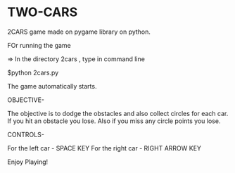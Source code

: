 # TWO-CARS
2CARS game made on pygame library on python.

FOr running the game 

=> In the directory 2cars , type in command line

$python 2cars.py

The game automatically starts.

OBJECTIVE-

The objective is to dodge the obstacles and also collect circles for each car.
If you hit an obstacle you lose. Also if you miss any circle points you lose.

CONTROLS- 

For the left car - SPACE KEY
For the right car - RIGHT ARROW KEY


Enjoy Playing!
